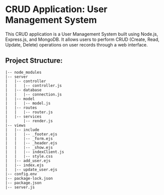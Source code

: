 # CRUD Application: User Management System

This CRUD application is a User Management System built using Node.js, Express.js, and MongoDB. It allows users to perform CRUD (Create, Read, Update, Delete) operations on user records through a web interface.

## Project Structure:

```plaintext
|-- node_modules
|-- server
|   |-- controller
|   |   |-- controller.js
|   |-- database
|   |   |-- connection.js
|   |-- model
|   |   |-- model.js
|   |-- routes
|   |   |-- router.js
|   |-- services
|       |-- render.js
|-- views
|   |-- include
|   |   |-- _footer.ejs
|   |   |-- _form.ejs
|   |   |-- _header.ejs
|   |   |-- _show.ejs
|   |   |-- indexClient.js
|   |   |-- style.css
|   |-- add_user.ejs
|   |-- index.ejs
|   |-- update_user.ejs
|-- config.env
|-- package-lock.json
|-- package.json
|-- server.js
```

